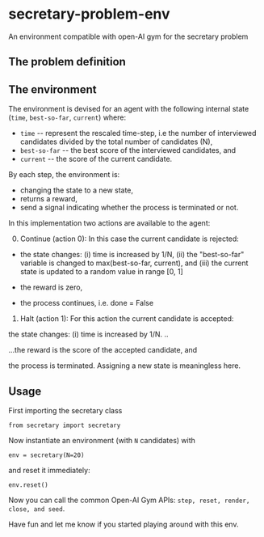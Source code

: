 # secretary-problem-env
An environment compatible with open-AI gym for the secretary problem


## The problem definition

## The environment

The environment is devised for an agent with the following internal state (```time```, ```best-so-far```, ```current```) where:

* ```time``` -- represent the rescaled time-step, i.e the number of interviewed candidates divided by the total number of candidates (N),
* ```best-so-far``` -- the best score of the interviewed candidates, and
* ```current``` -- the score of the current candidate.

By each step, the environment is:
* changing the state to a new state,
* returns a reward,
* send a signal indicating whether the process is terminated or not.

In this implementation two actions are available to the agent:

0. Continue (action 0): In this case the current candidate is rejected:

 * the state changes:  (i) time is increased by 1/N, (ii) the "best-so-far" variable is changed to max(best-so-far, current), and (iii) the current state is updated to a random value in range [0, 1]

* the reward is zero,

* the process continues, i.e. done = False

1. Halt (action 1): For this action the current candidate is accepted:
  
  the state changes: (i) time is increased by 1/N. ..

...the reward is the score of the accepted candidate, and 

the process is terminated. Assigning a new state is meaningless here.



## Usage

First importing the secretary class

```
from secretary import secretary 
```

 Now instantiate an environment (with ```N``` candidates) with

```
env = secretary(N=20)
```
and reset it immediately:

```
env.reset()
```

Now you can call the common Open-AI Gym APIs: ```step, reset, render, close, and seed```.

Have fun and let me know if you started playing around with this env.
